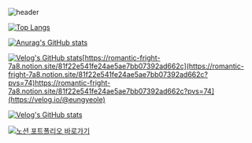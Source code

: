 ![header](https://capsule-render.vercel.app/api?type=slice)

[![Top Langs](https://github-readme-stats.vercel.app/api/top-langs/?username=zuicy99)](https://github.com/anuraghazra/github-readme-stats)

[![Anurag's GitHub stats](https://github-readme-stats.vercel.app/api?username=zuicy99)](https://github.com/anuraghazra/github-readme-stats)

[![Velog's GitHub stats]([https://velog-readme-stats.vercel.app/api/badge?name=eungyeole)](https://romantic-fright-7a8.notion.site/81f22e541fe24ae5ae7bb07392ad662c)[https://romantic-fright-7a8.notion.site/81f22e541fe24ae5ae7bb07392ad662c](https://romantic-fright-7a8.notion.site/81f22e541fe24ae5ae7bb07392ad662c?pvs=74)https://romantic-fright-7a8.notion.site/81f22e541fe24ae5ae7bb07392ad662c?pvs=74](https://velog.io/@eungyeole) 

[![Velog's GitHub stats](https://velog-readme-stats.vercel.app/api?name=eungyeole&tag=github)](https://github.com/eungyeole/velog-readme-stats)


[![노션 포트폴리오 바로가기](노션포트폴리오)]([https://github.com/eungyeole/velog-readme-stats](https://romantic-fright-7a8.notion.site/81f22e541fe24ae5ae7bb07392ad662c)https://romantic-fright-7a8.notion.site/81f22e541fe24ae5ae7bb07392ad662c)
